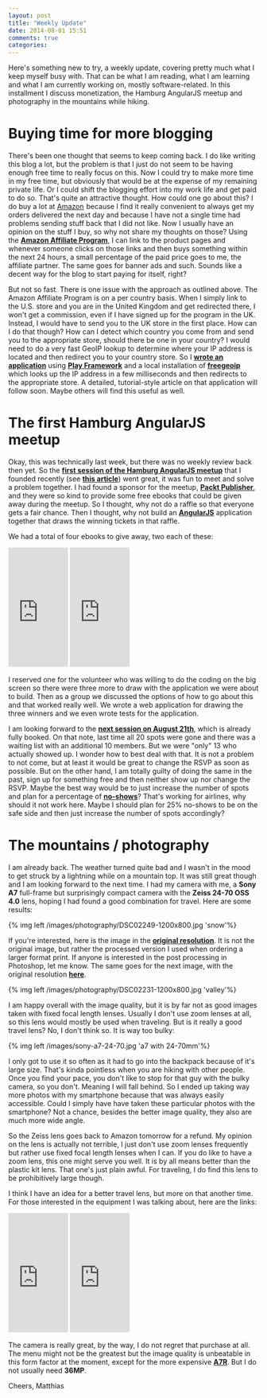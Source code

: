 ```yaml
---
layout: post
title: "Weekly Update"
date: 2014-08-01 15:51
comments: true
categories: 
---
```

Here's something new to try, a weekly update, covering pretty much what I keep myself busy with. That can be what I am reading, what I am learning and what I am currently working on, mostly software-related. In this installment I discuss monetization, the Hamburg AngularJS meetup and photography in the mountains while hiking.

<!-- more -->

# Buying time for more blogging
There's been one thought that seems to keep coming back. I do like writing this blog a lot, but the problem is that I just do not seem to be having enough free time to really focus on this. Now I could try to make more time in my free time, but obviously that would be at the expense of my remaining private life. Or I could shift the blogging effort into my work life and get paid to do so. That's quite an attractive thought. How could one go about this? I do buy a lot at <a target="_blank" href="http://r.matthiasnehlsen.com/amazon-landing/link">Amazon</a><img src="http://r.matthiasnehlsen.com/amazon-landing/img" width="1" height="1" border="0" alt="" style="border:none !important; margin:0px !important;" /> because I find it really convenient to always get my orders delivered the next day and because I have not a single time had problems sending stuff back that I did not like. Now I usually have an opinion on the stuff I buy, so why not share my thoughts on those? Using the **[Amazon Affiliate Program](https://affiliate-program.amazon.com)**, I can link to the product pages and whenever someone clicks on those links and then buys something within the next 24 hours, a small percentage of the paid price goes to me, the affiliate partner. The same goes for banner ads and such. Sounds like a decent way for the blog to start paying for itself, right?

But not so fast. There is one issue with the approach as outlined above. The Amazon Affiliate Program is on a per country basis. When I simply link to the U.S. store and you are in the United Kingdom and get redirected there, I won't get a commission, even if I have signed up for the program in the UK. Instead, I would have to send you to the UK store in the first place. How can I do that though? How can I detect which country you come from and send you to the appropriate store, should there be one in your country? I would need to do a very fast GeoIP lookup to determine where your IP address is located and then redirect you to your country store. So I **[wrote an application](https://github.com/matthiasn/amzn-geo-lookup)** using **[Play Framework](http://www.playframework.com)** and a local installation of **[freegeoip](http://freegeoip.net)** which looks up the IP address in a few milliseconds and then redirects to the appropriate store. A detailed, tutorial-style article on that application will follow soon. Maybe others will find this useful as well.

# The first Hamburg AngularJS meetup
Okay, this was technically last week, but there was no weekly review back then yet. So the **[first session of the Hamburg AngularJS meetup](http://www.meetup.com/Hamburg-AngularJS-Meetup/events/193495902/)** that I founded recently (see **[this article](http://matthiasnehlsen.com/blog/2014/07/08/hamburg-angularjs-meetup/)**) went great, it was fun to meet and solve a problem together. I had found a sponsor for the meetup, **[Packt Publisher](https://www.packtpub.com)**, and they were so kind to provide some free ebooks that could be given away during the meetup. So I thought, why not do a raffle so that everyone gets a fair chance. Then I thought, why not build an **[AngularJS](http://angularjs.org)** application together that draws the winning tickets in that raffle.

We had a total of four ebooks to give away, two each of these: 

<iframe style="width:120px;height:240px;" marginwidth="0" marginheight="0" scrolling="no" frameborder="0" src="http://r.matthiasnehlsen.com/mastering-angular/iframe">
</iframe>

<iframe style="width:120px;height:240px;" marginwidth="0" marginheight="0" scrolling="no" frameborder="0" src="http://r.matthiasnehlsen.com/angular-directives/iframe">
</iframe>

I reserved one for the volunteer who was willing to do the coding on the big screen so there were three more to draw with the application we were about to build. Then as a group we discussed the options of how to go about this and that worked really well. We wrote a web application for drawing the three winners and we even wrote tests for the application.

I am looking forward to the **[next session on August 21th](http://www.meetup.com/Hamburg-AngularJS-Meetup/events/196972082/)**, which is already fully booked. On that note, last time all 20 spots were gone and there was a waiting list with an additional 10 members. But we were "only" 13 who actually showed up. I wonder how to best deal with that. It is not a problem to not come, but at least it would be great to change the RSVP as soon as possible. But on the other hand, I am totally guilty of doing the same in the past, sign up for something free and then neither show up nor change the RSVP. Maybe the best way would be to just increase the number of spots and plan for a percentage of **[no-shows](http://www.merriam-webster.com/dictionary/no-show)**? That's working for airlines, why should it not work here. Maybe I should plan for 25% no-shows to be on the safe side and then just increase the number of spots accordingly?

# The mountains / photography
I am already back. The weather turned quite bad and I wasn't in the mood to get struck by a lightning while on a mountain top. It was still great though and I am looking forward to the next time. I had my camera with me, a **Sony A7** full-frame but surprisingly compact camera with the **Zeiss 24-70 OSS 4.0** lens, hoping I had found a good combination for travel. Here are some results:

{% img left /images/photography/DSC02249-1200x800.jpg 'snow'%}

If you're interested, here is the image in the **[original resolution](/images/photography/DSC02249-full.jpg)**. It is not the original image, but rather the processed version I used when ordering a larger format print. If anyone is interested in the post processing in Photoshop, let me know. The same goes for the next image, with the original resolution **[here](/images/photography/DSC02231-full.jpg)**.

{% img left /images/photography/DSC02231-1200x800.jpg 'valley'%}

I am happy overall with the image quality, but it is by far not as good images taken with fixed focal length lenses. Usually I don't use zoom lenses at all, so this lens would mostly be used when traveling. But is it really a good travel lens? No, I don't think so. It is way too bulky:

{% img left /images/sony-a7-24-70.jpg 'a7 with 24-70mm'%}

I only got to use it so often as it had to go into the backpack because of it's large size. That's kinda pointless when you are hiking with other people. Once you find your pace, you don't like to stop for that guy with the bulky camera, so you don't. Meaning I will fall behind. So I ended up taking way more photos with my smartphone because that was always easily accessible. Could I simply have have taken these particular photos with the smartphone? Not a chance, besides the better image quality, they also are much more wide angle.

So the Zeiss lens goes back to Amazon tomorrow for a refund. My opinion on the lens is actually not terrible, I just don't use zoom lenses frequently but rather use fixed focal length lenses when I can. If you do like to have a zoom lens, this one might serve you well. It is by all means better than the plastic kit lens. That one's just plain awful. For traveling, I do find this lens to be prohibitively large though.

I think I have an idea for a better travel lens, but more on that another time. For those interested in the equipment I was talking about, here are the links:

<iframe style="width:120px;height:240px;" marginwidth="0" marginheight="0" scrolling="no" frameborder="0" src="http://r.matthiasnehlsen.com/sony-a7/iframe">
</iframe>

<iframe style="width:120px;height:240px;" marginwidth="0" marginheight="0" scrolling="no" frameborder="0" src="http://r.matthiasnehlsen.com/zeiss-24-70/iframe">
</iframe>

The camera is really great, by the way, I do not regret that purchase at all. The menu might not be the greatest but the image quality is unbeatable in this form factor at the moment, except for the more expensive **[A7R](http://r.matthiasnehlsen.com/sony-a7r/link)**. But I do not usually need **36MP**.

Cheers,
Matthias